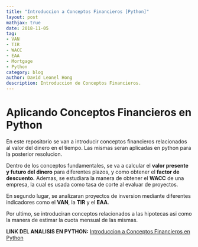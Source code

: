 ```yaml
---
title: "Introduccion a Conceptos Financieros [Python]"
layout: post
mathjax: true
date: 2018-11-05
tag:
- VAN
- TIR
- WACC
- EAA
- Mortgage
- Python
category: blog
author: David Leonel Hong
description: Introduccion de Conceptos Financieros.
---
```

# Aplicando Conceptos Financieros en Python

En este repositorio se van a introducir conceptos financieros relacionados al valor del dinero en el tiempo. Las mismas seran aplicadas en python para la posterior resolucion. 

Dentro de los conceptos fundamentales, se va a calcular el **valor presente y futuro del dinero** para diferentes plazos, y como obtener el **factor de descuento.** Ademas, se estudiara la manera de obtener el **WACC** de una empresa, la cual es usada como tasa de corte al evaluar de proyectos.

En segundo lugar, se analizaran proyectos de inversion mediante diferentes indicadores como el **VAN**, la **TIR** y el **EAA**.

Por ultimo, se introduciran conceptos relacionados a las hipotecas asi como la manera de estimar la cuota mensual de las mismas.

**LINK DEL ANALISIS EN PYTHON:** [Introduccion a Conceptos Financieros en Python](https://github.com/davidleonelhong/Intro-Financial-Concepts-Python/blob/master/Intro%20to%20Financial%20Concepts%20using%20Python.ipynb)
